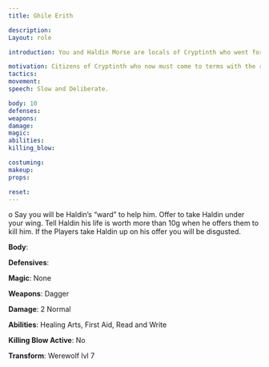 ```yaml
---
title: Ghile Erith

description: 
Layout: role

introduction: You and Haldin Morse are locals of Cryptinth who went for a walk with plenty of time before Sunset. The Feral choose you as sacrifice to the Alpha. They have already bitten you and it is too late to reverse the Curse of Transformation, but you can learn to live with the Curse in the City Walls.

motivation: Citizens of Cryptinth who now must come to terms with the reality you are Cursed as Lycans. This isn’t a death sentence for you but it is a heavy weight on your heat. You will be ok living with this Curse as most of the town are Lycans. You will try to convince Haldin to live when he begs for death.
tactics: 
movement:
speech: Slow and Deliberate. 

body: 10
defenses: 
weapons: 
damage:
magic: 
abilities:
killing_blow: 

costuming: 
makeup:
props: 

reset:
---
```


o  Say you will be Haldin’s “ward” to help him. Offer to take Haldin under your wing. Tell Haldin his life is worth more than 10g when he offers them to kill him. If the Players take Haldin up on his offer you will be disgusted.  





**Body**: 

**Defensives**: 

**Magic**: None

**Weapons**: Dagger

**Damage**: 2 Normal

**Abilities**: Healing Arts, First Aid, Read and Write

**Killing Blow Active**: No

**Transform**: Werewolf lvl 7















